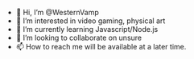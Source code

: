 - 👋 Hi, I’m @WesternVamp
- 👀 I’m interested in video gaming, physical art
- 🌱 I’m currently learning Javascript/Node.js
- 💞️ I’m looking to collaborate on unsure
- 📫 How to reach me will be available at a later time.

<!---
WesternVamp/WesternVamp is a ✨ special ✨ repository because its `README.md` (this file) appears on your GitHub profile.
You can click the Preview link to take a look at your changes.
--->
